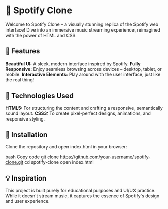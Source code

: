 # 🎵 Spotify Clone
Welcome to Spotify Clone – a visually stunning replica of the Spotify web interface! Dive into an immersive music streaming experience, reimagined with the power of HTML and CSS.

## 🌟 Features
**Beautiful UI:** A sleek, modern interface inspired by Spotify.
**Fully Responsive:** Enjoy seamless browsing across devices – desktop, tablet, or mobile.
**Interactive Elements:** Play around with the user interface, just like the real thing!

## 🚀 Technologies Used
**HTML5:** For structuring the content and crafting a responsive, semantically sound layout.
**CSS3:** To create pixel-perfect designs, animations, and responsive styling.

## 📁 Installation
Clone the repository and open index.html in your browser:

bash
Copy code
git clone https://github.com/your-username/spotify-clone.git
cd spotify-clone
open index.html

## 💡 Inspiration
This project is built purely for educational purposes and UI/UX practice. While it doesn't stream music, it captures the essence of Spotify's design and user experience.
